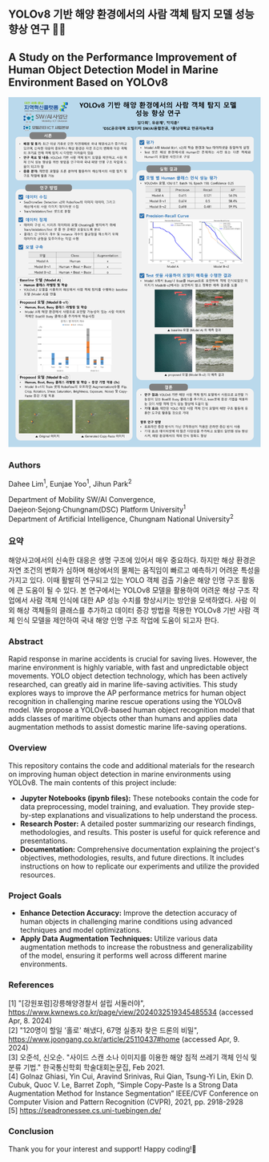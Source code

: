 ## YOLOv8 기반 해양 환경에서의 사람 객체 탐지 모델 성능 향상 연구 🔬🌊  

## A Study on the Performance Improvement of Human Object Detection Model in Marine Environment Based on YOLOv8  


<img src = 'https://github.com/seeyldh/mocap1/blob/main/%EC%BA%A1%EC%8A%A4%ED%86%A41%20%ED%8F%AC%EC%8A%A4%ED%84%B0%20v.4.png'>  


### Authors
Dahee Lim<sup>1</sup>, Eunjae Yoo<sup>1</sup>, Jihun Park<sup>2</sup>  

Department of Mobility SW/AI Convergence, Daejeon·Sejong·Chungnam(DSC) Platform University<sup>1</sup>  
Department of Artificial Intelligence, Chungnam National University<sup>2</sup>  



### 요약
해양사고에서의 신속한 대응은 생명 구조에 있어서 매우 중요하다. 하지만 해상 환경은 자연 조건의 변화가 심하며 해상에서의 물체는 움직임이 빠르고 예측하기 어려운 특성을 가지고 있다. 이때 활발히 연구되고 있는 YOLO 객체 검출 기술은 해양 인명 구조 활동에 큰 도움이 될 수 있다. 본 연구에서는 YOLOv8 모델을 활용하여 어려운 해상 구조 작업에서 사람 객체 인식에 대한 AP 성능 수치를 향상시키는 방안을 모색하였다. 사람 이외 해상 객체들의 클래스를 추가하고 데이터 증강 방법을 적용한 YOLOv8 기반 사람 객체 인식 모델을 제안하여 국내 해양 인명 구조 작업에 도움이 되고자 한다.



### Abstract
Rapid response in marine accidents is crucial for saving lives. However, the marine environment is highly variable, with fast and unpredictable object movements. YOLO object detection technology, which has been actively researched, can greatly aid in marine life-saving activities. This study explores ways to improve the AP performance metrics for human object recognition in challenging marine rescue operations using the YOLOv8 model. We propose a YOLOv8-based human object recognition model that adds classes of maritime objects other than humans and applies data augmentation methods to assist domestic marine life-saving operations.



### Overview
This repository contains the code and additional materials for the research on improving human object detection in marine environments using YOLOv8. The main contents of this project include:
- **Jupyter Notebooks (ipynb files):** These notebooks contain the code for data preprocessing, model training, and evaluation. They provide step-by-step explanations and visualizations to help understand the process.
- **Research Poster:** A detailed poster summarizing our research findings, methodologies, and results. This poster is useful for quick reference and presentations.
- **Documentation:** Comprehensive documentation explaining the project's objectives, methodologies, results, and future directions. It includes instructions on how to replicate our experiments and utilize the provided resources.



### Project Goals
- **Enhance Detection Accuracy:** Improve the detection accuracy of human objects in challenging marine conditions using advanced techniques and model optimizations.
- **Apply Data Augmentation Techniques:** Utilize various data augmentation methods to increase the robustness and generalizability of the model, ensuring it performs well across different marine environments.



### References

[1] "[강원포럼]강릉해양경찰서 설립 서둘러야", https://www.kwnews.co.kr/page/view/2024032519345485534 (accessed Apr, 8. 2024)  
[2] "120명이 할일 '홀로' 해냈다, 67명 실종자 찾은 드론의 비밀", https://www.joongang.co.kr/article/25110437#home (accessed Apr, 9. 2024)  
[3] 오준석, 신오순. "사이드 스캔 소나 이미지를 이용한 해양 침적 쓰레기 객체 인식 및 분류 기법." 한국통신학회 학술대회논문집, Feb 2021.  
[4] Golnaz Ghiasi, Yin Cui, Aravind Srinivas, Rui Qian, Tsung-Yi Lin, Ekin D. Cubuk, Quoc V. Le, Barret Zoph, “Simple Copy-Paste Is a Strong Data Augmentation Method for Instance Segmentation” IEEE/CVF Conference on Computer Vision and Pattern Recognition (CVPR), 2021, pp. 2918-2928  
[5] https://seadronessee.cs.uni-tuebingen.de/  





### Conclusion
Thank you for your interest and support!
Happy coding!🌝  
  
  
  
  


